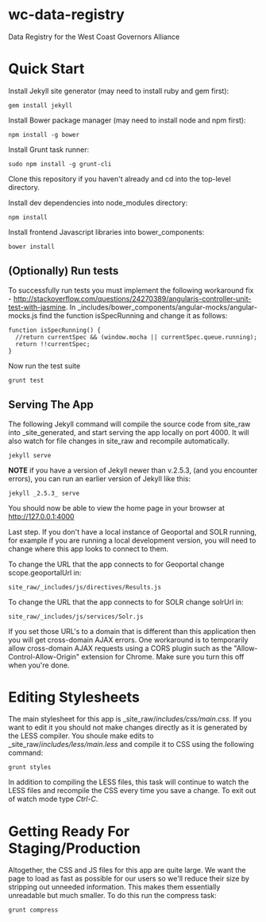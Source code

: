 wc-data-registry
================

Data Registry for the West Coast Governors Alliance

# Quick Start
Install Jekyll site generator (may need to install ruby and gem first):

```
gem install jekyll
```

Install Bower package manager (may need to install node and npm first):

```
npm install -g bower
```
    
Install Grunt task runner:

```
sudo npm install -g grunt-cli
```

Clone this repository if you haven't already and cd into the top-level directory.

Install dev dependencies into node_modules directory:

```
npm install
```

Install frontend Javascript libraries into bower_components:

```
bower install
``` 

## (Optionally) Run tests

To successfully run tests you must implement the following workaround fix - http://stackoverflow.com/questions/24270389/angularjs-controller-unit-test-with-jasmine. In _includes/bower_components/angular-mocks/angular-mocks.js find the function isSpecRunning and change it as follows:

```
function isSpecRunning() {
  //return currentSpec && (window.mocha || currentSpec.queue.running);
  return !!currentSpec;
}
```

Now run the test suite

```
grunt test
```

## Serving The App

The following Jekyll command will compile the source code from site_raw into _site_generated, and start serving the app locally on port 4000.  It will also watch for file changes in site_raw and recompile automatically.

```
jekyll serve
```
__NOTE__ if you have a version of Jekyll newer than v.2.5.3, (and you encounter errors), you can run an earlier version of Jekyll like this:

```
jekyll _2.5.3_ serve
```

You should now be able to view the home page in your browser at http://127.0.0.1:4000

Last step.  If you don't have a local instance of Geoportal and SOLR running, for example if you are running a local development version, you will need to change where this app looks to connect to them.

To change the URL that the app connects to for Geoportal change scope.geoportalUrl in:
```
site_raw/_includes/js/directives/Results.js
```

To change the URL that the app connects to for SOLR change solrUrl in:
```
site_raw/_includes/js/services/Solr.js
```

If you set those URL's to a domain that is different than this application then you will get cross-domain AJAX errors.  One workaround is to temporarily allow cross-domain AJAX requests using a CORS plugin such as the "Allow-Control-Allow-Origin" extension for Chrome.  Make sure you turn this off when you're done. 

# Editing Stylesheets

The main stylesheet for this app is _site_raw/_includes/css/main.css_.  If you want to edit it you should not make changes directly as it is generated by the LESS compiler.  You shoule make edits to _site_raw/_includes/less/main.less_ and compile it to CSS using the following command:

```
grunt styles
```

In addition to compiling the LESS files, this task will continue to watch the LESS files and recompile the CSS every time you save a change.  To exit out of watch mode type _Ctrl-C_.

# Getting Ready For Staging/Production

Altogether, the CSS and JS files for this app are quite large. We want the page to load as fast as possible for our users so we'll reduce their size by stripping out unneeded information.  This makes them essentially unreadable but much smaller.  To do this run the compress task:

```
grunt compress
```
